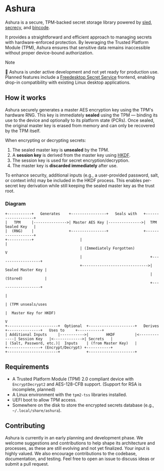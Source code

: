 # Ashura

Ashura is a secure, TPM-backed secret storage library powered by [sled], [secrecy], and [bincode].

It provides a straightforward and efficient approach to managing secrets with hardware-enforced protection. By leveraging the Trusted Platform Module (TPM), Ashura ensures that sensitive data remains inaccessible without proper device-bound authorization.

> [!NOTE]
> 🚧 Ashura is under active development and not yet ready for production use. Planned features include a [Freedesktop Secret Service](https://specifications.freedesktop.org/secret-service/) frontend, enabling drop-in compatibility with existing Linux desktop applications.

## How it works

Ashura securely generates a master AES encryption key using the TPM's hardware RNG. This key is immediately **sealed** using the TPM — binding its use to the device and optionally to its platform state (PCRs). Once sealed, the original master key is erased from memory and can only be recovered by the TPM itself.

When encrypting or decrypting secrets:

1. The sealed master key is **unsealed** by the TPM.
2. A **session key** is derived from the master key using [HKDF](https://en.wikipedia.org/wiki/HKDF).
3. The session key is used for secret encryption/decryption.
4. The master key is **discarded immediately** after use.

To enhance security, additional inputs (e.g., a user-provided password, salt, or context info) may be included in the HKDF process. This enables per-secret key derivation while still keeping the sealed master key as the trust root.

### Diagram

```text
+-----------+   Generates    +----------------+   Seals with   +-------------------+
|   TPM     |--------------->| Master AES Key |--------------->|  TPM Sealed Key   |
|  (RNG)    |                +----------------+                +-------------------+
+-----------+                     |                                        |
                                  | (Immediately Forgotten)                V
                                  |                               +-------------------+
                                  +------------------------------>| Sealed Master Key |
                                                                  | (Stored)          |
                                                                  +-------------------+
                                                                         |
                                                                         | (TPM unseals/uses
                                                                         |  Master Key for HKDF)
                                                                         V
+-----------------------+  Optional  +---------------------+   Derives    +---------------+   Uses to     +-----------+
| Additional Inputs     |----------->|        HKDF         |<-------------| Session Key   |<------------->| Secrets   |
| (Salt, Password, etc.)|  Inputs    | (from Master Key)   |              +---------------+ (Encrypt/Decrypt) +-----------+
+-----------------------+            +---------------------+
```

## Requirements

- A Trusted Platform Module (TPM) 2.0 compliant device with `EncryptDecrypt2` and AES-128-CFB support. (Support for RSA is incomplete, planned)
- A Linux environment with the `tpm2-tss` libraries installed.
- UEFI boot to allow TPM access.
- Somewhere on the disk to store the encrypted secrets database (e.g., `~/.local/share/ashura`).

## Contributing

Ashura is currently in an early planning and development phase. We welcome suggestions and contributions to help shape its architecture and processes, as these are still evolving and not yet finalized. Your input is highly valued. We also encourage contributions to the codebase, documentation, and testing. Feel free to open an issue to discuss ideas or submit a pull request.


[sled]: https://docs.rs/sled/
[secrecy]: https://docs.rs/secrecy/
[bincode]: https://docs.rs/bincode/